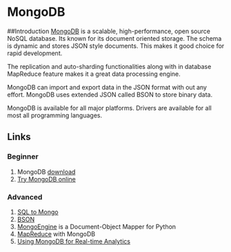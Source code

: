 # MongoDB
##Introduction
[MongoDB](http://www.mongodb.org) is a scalable, high-performance, open source NoSQL database. Its known for its document oriented storage. The schema is dynamic and stores JSON style documents. This makes it good choice for rapid development.

The replication and auto-sharding functionalities along with in database MapReduce feature makes it a great data processing engine.

MongoDB can import and export data in the JSON format with out any effort.  MongoDB uses extended JSON called BSON to store binary data.

MongoDB is available for all major platforms. Drivers are available for all most all programming languages.


## Links
### Beginner
1. MongoDB [download](http://www.mongodb.org/downloads)
2. [Try MongoDB online](http://www.mongodb.org/downloads#)

### Advanced
1. [SQL to Mongo](http://www.mongodb.org/display/DOCS/SQL+to+Mongo+Mapping+Chart)
2. [BSON](http://bsonspec.org)
3. [MongoEngine](http://mongoengine.org/) is a Document-Object Mapper for Python
4. [MapReduce](http://www.mongodb.org/display/DOCS/MapReduce) with MongoDB
5. [Using MongoDB for Real-time Analytics](http://blog.mongodb.org/post/171353301/using-mongodb-for-real-time-analytics)




